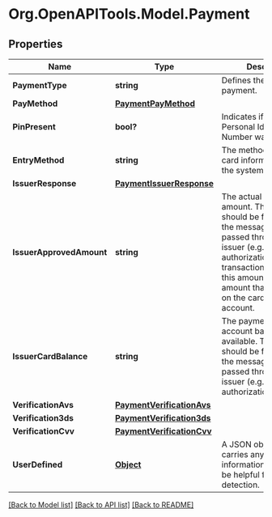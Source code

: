 # Org.OpenAPITools.Model.Payment
## Properties

Name | Type | Description | Notes
------------ | ------------- | ------------- | -------------
**PaymentType** | **string** | Defines the type of the payment. | 
**PayMethod** | [**PaymentPayMethod**](PaymentPayMethod.md) |  | 
**PinPresent** | **bool?** | Indicates if the cards Personal Identification Number was supplied. | 
**EntryMethod** | **string** | The method in which the card information entered the system. | 
**IssuerResponse** | [**PaymentIssuerResponse**](PaymentIssuerResponse.md) |  | [optional] 
**IssuerApprovedAmount** | **string** | The actual approved amount. This field should be filled in when the message has already passed through the issuer (e.g. post-authorization). For transaction/authorization this amount refers to the amount that was locked on the card-holders account. | [optional] 
**IssuerCardBalance** | **string** | The payment methods account balance if available. This field should be filled in when the message has already passed through the issuer (e.g. post-authorization). | [optional] 
**VerificationAvs** | [**PaymentVerificationAvs**](PaymentVerificationAvs.md) |  | [optional] 
**Verification3ds** | [**PaymentVerification3ds**](PaymentVerification3ds.md) |  | [optional] 
**VerificationCvv** | [**PaymentVerificationCvv**](PaymentVerificationCvv.md) |  | [optional] 
**UserDefined** | [**Object**](.md) | A JSON object that carries any additional information that might be helpful for fraud detection. | [optional] 

[[Back to Model list]](../README.md#documentation-for-models) [[Back to API list]](../README.md#documentation-for-api-endpoints) [[Back to README]](../README.md)

